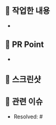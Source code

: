 ## 💪 작업한 내용
- 


## 💜 PR Point
<!-- 피드백을 받고 싶은 부분, 공유하고 싶은 부분, 작업 과정, 이유를 적어주세요. -->
- 


## 📸 스크린샷
<!-- gif or mp4 용량 제한이 있는데... 용량 넘어가면 슬랙으로 보내 주세요. -->


## 🚨 관련 이슈
- Resolved: #


<!-- 아 맞다! Assignee, Reviewer 설정! 😇 -->
